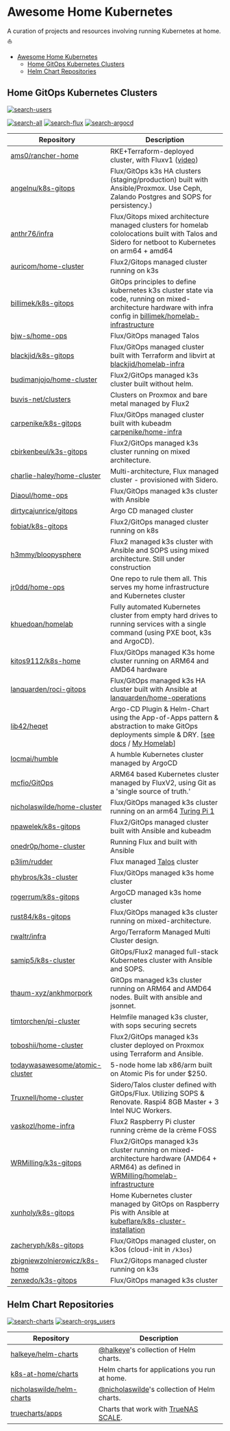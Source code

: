 # Awesome Home Kubernetes

A curation of projects and resources involving running Kubernetes at home. ⛵

- [Awesome Home Kubernetes](#awesome-home-kubernetes)
  - [Home GitOps Kubernetes Clusters](#home-gitops-kubernetes-clusters)
  - [Helm Chart Repositories](#helm-chart-repositories)

## Home GitOps Kubernetes Clusters

[![search-users](https://img.shields.io/badge/search-users-orange?style=for-the-badge)](https://sourcegraph.com/search?q=%28repo%3A%5Egithub%5C.com%2Fams0%2F.%2A+or+repo%3A%5Egithub%5C.com%2Fangelnu%2F.%2A+or+repo%3A%5Egithub%5C.com%2Fanthr76%2F.%2A+or+repo%3A%5Egithub%5C.com%2Fauricom%2F.%2A+or+repo%3A%5Egithub%5C.com%2Fbillimek%2F.%2A+or+repo%3A%5Egithub%5C.com%2Fbjw-s%2F.%2A+or+repo%3A%5Egithub%5C.com%2Fblackjid%2F.%2A+or+repo%3A%5Egithub%5C.com%2Fbudimanjojo%2F.%2A+or+repo%3A%5Egithub%5C.com%2Fbuvis-net%2F.%2A+or+repo%3A%5Egithub%5C.com%2Fcarpenike%2F.%2A+or+repo%3A%5Egithub%5C.com%2Fcbirkenbeul%2F.%2A+or+repo%3A%5Egithub%5C.com%2Fcharlie-haley%2F.%2A+or+repo%3A%5Egithub%5C.com%2FDiaoul%2F.%2A+or+repo%3A%5Egithub%5C.com%2Fdirtycajunrice%2F.%2A+or+repo%3A%5Egithub%5C.com%2Ffobiat%2F.%2A+or+repo%3A%5Egithub%5C.com%2Fh3mmy%2F.%2A+or+repo%3A%5Egithub%5C.com%2Fjr0dd%2F.%2A+or+repo%3A%5Egithub%5C.com%2Fkhuedoan%2F.%2A+or+repo%3A%5Egithub%5C.com%2Fkitos9112%2F.%2A+or+repo%3A%5Egithub%5C.com%2Flanquarden%2F.%2A+or+repo%3A%5Egithub%5C.com%2Flib42%2F.%2A+or+repo%3A%5Egithub%5C.com%2Flocmai%2F.%2A+or+repo%3A%5Egithub%5C.com%2Fmcfio%2F.%2A+or+repo%3A%5Egithub%5C.com%2Fnicholaswilde%2F.%2A+or+repo%3A%5Egithub%5C.com%2Fnpawelek%2F.%2A+or+repo%3A%5Egithub%5C.com%2Fonedr0p%2F.%2A+or+repo%3A%5Egithub%5C.com%2Fp3lim%2F.%2A+or+repo%3A%5Egithub%5C.com%2Fphybros%2F.%2A+or+repo%3A%5Egithub%5C.com%2Frogerrum%2F.%2A+or+repo%3A%5Egithub%5C.com%2Frust84%2F.%2A+or+repo%3A%5Egithub%5C.com%2Frwaltr%2F.%2A+or+repo%3A%5Egithub%5C.com%2Fsamip5%2F.%2A+or+repo%3A%5Egithub%5C.com%2Fthaum-xyz%2F.%2A+or+repo%3A%5Egithub%5C.com%2Ftimtorchen%2F.%2A+or+repo%3A%5Egithub%5C.com%2Ftoboshii%2F.%2A+or+repo%3A%5Egithub%5C.com%2Ftodaywasawesome%2F.%2A+or+repo%3A%5Egithub%5C.com%2FTruxnell%2F.%2A+or+repo%3A%5Egithub%5C.com%2Fvaskozl%2F.%2A+or+repo%3A%5Egithub%5C.com%2FWRMilling%2F.%2A+or+repo%3A%5Egithub%5C.com%2Fxunholy%2F.%2A+or+repo%3A%5Egithub%5C.com%2Fzacheryph%2F.%2A+or+repo%3A%5Egithub%5C.com%2Fzbigniewzolnierowicz%2F.%2A+or+repo%3A%5Egithub%5C.com%2Fzenxedo%2F.%2A%29+count%3A2000&patternType=literal)

[![search-all](https://img.shields.io/badge/search-all%20repos-orange?style=for-the-badge)](https://sourcegraph.com/search?q=%28repo%3A%5Egithub%5C.com%2Fams0%2Francher-home%24+or+repo%3A%5Egithub%5C.com%2Fangelnu%2Fk8s-gitops%24+or+repo%3A%5Egithub%5C.com%2Fanthr76%2Finfra%24+or+repo%3A%5Egithub%5C.com%2Fauricom%2Fhome-cluster%24+or+repo%3A%5Egithub%5C.com%2Fbillimek%2Fk8s-gitops%24+or+repo%3A%5Egithub%5C.com%2Fbjw-s%2Fhome-ops%24+or+repo%3A%5Egithub%5C.com%2Fblackjid%2Fk8s-gitops%24+or+repo%3A%5Egithub%5C.com%2Fbudimanjojo%2Fhome-cluster%24+or+repo%3A%5Egithub%5C.com%2Fbuvis-net%2Fclusters%24+or+repo%3A%5Egithub%5C.com%2Fcarpenike%2Fk8s-gitops%24+or+repo%3A%5Egithub%5C.com%2Fcbirkenbeul%2Fk3s-gitops%24+or+repo%3A%5Egithub%5C.com%2Fcharlie-haley%2Fhome-cluster%24+or+repo%3A%5Egithub%5C.com%2FDiaoul%2Fhome-ops%24+or+repo%3A%5Egithub%5C.com%2Fdirtycajunrice%2Fgitops%24+or+repo%3A%5Egithub%5C.com%2Ffobiat%2Fk8s-gitops%24+or+repo%3A%5Egithub%5C.com%2Fh3mmy%2Fbloopysphere%24+or+repo%3A%5Egithub%5C.com%2Fjr0dd%2Fhome-ops%24+or+repo%3A%5Egithub%5C.com%2Fkhuedoan%2Fhomelab%24+or+repo%3A%5Egithub%5C.com%2Fkitos9112%2Fk8s-home%24+or+repo%3A%5Egithub%5C.com%2Flanquarden%2Froci-gitops%24+or+repo%3A%5Egithub%5C.com%2Flib42%2Fheqet%24+or+repo%3A%5Egithub%5C.com%2Flocmai%2Fhumble%24+or+repo%3A%5Egithub%5C.com%2Fmcfio%2FGitOps%24+or+repo%3A%5Egithub%5C.com%2Fnicholaswilde%2Fhome-cluster%24+or+repo%3A%5Egithub%5C.com%2Fnpawelek%2Fk8s-gitops%24+or+repo%3A%5Egithub%5C.com%2Fonedr0p%2Fhome-cluster%24+or+repo%3A%5Egithub%5C.com%2Fp3lim%2Frudder%24+or+repo%3A%5Egithub%5C.com%2Fphybros%2Fk3s-cluster%24+or+repo%3A%5Egithub%5C.com%2Frogerrum%2Fk8s-gitops%24+or+repo%3A%5Egithub%5C.com%2Frust84%2Fk8s-gitops%24+or+repo%3A%5Egithub%5C.com%2Frwaltr%2Finfra%24+or+repo%3A%5Egithub%5C.com%2Fsamip5%2Fk8s-cluster%24+or+repo%3A%5Egithub%5C.com%2Fthaum-xyz%2Fankhmorpork%24+or+repo%3A%5Egithub%5C.com%2Ftimtorchen%2Fpi-cluster%24+or+repo%3A%5Egithub%5C.com%2Ftoboshii%2Fhome-cluster%24+or+repo%3A%5Egithub%5C.com%2Ftodaywasawesome%2Fatomic-cluster%24+or+repo%3A%5Egithub%5C.com%2FTruxnell%2Fhome-cluster%24+or+repo%3A%5Egithub%5C.com%2Fvaskozl%2Fhome-infra%24+or+repo%3A%5Egithub%5C.com%2FWRMilling%2Fk3s-gitops%24+or+repo%3A%5Egithub%5C.com%2Fxunholy%2Fk8s-gitops%24+or+repo%3A%5Egithub%5C.com%2Fzacheryph%2Fk8s-gitops%24+or+repo%3A%5Egithub%5C.com%2Fzbigniewzolnierowicz%2Fk8s-home%24+or+repo%3A%5Egithub%5C.com%2Fzenxedo%2Fk3s-gitops%24%29+count%3A2000&patternType=literal)
[![search-flux](https://img.shields.io/badge/search-flux-green?style=for-the-badge)](https://sourcegraph.com/search?q=%28repo%3A%5Egithub%5C.com%2Fams0%2Francher-home%24+or+repo%3A%5Egithub%5C.com%2Fangelnu%2Fk8s-gitops%24+or+repo%3A%5Egithub%5C.com%2Fanthr76%2Finfra%24+or+repo%3A%5Egithub%5C.com%2Fauricom%2Fhome-cluster%24+or+repo%3A%5Egithub%5C.com%2Fbillimek%2Fk8s-gitops%24+or+repo%3A%5Egithub%5C.com%2Fbjw-s%2Fhome-ops%24+or+repo%3A%5Egithub%5C.com%2Fblackjid%2Fk8s-gitops%24+or+repo%3A%5Egithub%5C.com%2Fbudimanjojo%2Fhome-cluster%24+or+repo%3A%5Egithub%5C.com%2Fbuvis-net%2Fclusters%24+or+repo%3A%5Egithub%5C.com%2Fcarpenike%2Fk8s-gitops%24+or+repo%3A%5Egithub%5C.com%2Fcbirkenbeul%2Fk3s-gitops%24+or+repo%3A%5Egithub%5C.com%2Fcharlie-haley%2Fhome-cluster%24+or+repo%3A%5Egithub%5C.com%2FDiaoul%2Fhome-ops%24+or+repo%3A%5Egithub%5C.com%2Ffobiat%2Fk8s-gitops%24+or+repo%3A%5Egithub%5C.com%2Fh3mmy%2Fbloopysphere%24+or+repo%3A%5Egithub%5C.com%2Fjr0dd%2Fhome-ops%24+or+repo%3A%5Egithub%5C.com%2Fkitos9112%2Fk8s-home%24+or+repo%3A%5Egithub%5C.com%2Flanquarden%2Froci-gitops%24+or+repo%3A%5Egithub%5C.com%2Fmcfio%2FGitOps%24+or+repo%3A%5Egithub%5C.com%2Fnicholaswilde%2Fhome-cluster%24+or+repo%3A%5Egithub%5C.com%2Fnpawelek%2Fk8s-gitops%24+or+repo%3A%5Egithub%5C.com%2Fonedr0p%2Fhome-cluster%24+or+repo%3A%5Egithub%5C.com%2Fp3lim%2Frudder%24+or+repo%3A%5Egithub%5C.com%2Fphybros%2Fk3s-cluster%24+or+repo%3A%5Egithub%5C.com%2Frust84%2Fk8s-gitops%24+or+repo%3A%5Egithub%5C.com%2Fsamip5%2Fk8s-cluster%24+or+repo%3A%5Egithub%5C.com%2Fthaum-xyz%2Fankhmorpork%24+or+repo%3A%5Egithub%5C.com%2Ftoboshii%2Fhome-cluster%24+or+repo%3A%5Egithub%5C.com%2FTruxnell%2Fhome-cluster%24+or+repo%3A%5Egithub%5C.com%2Fvaskozl%2Fhome-infra%24+or+repo%3A%5Egithub%5C.com%2FWRMilling%2Fk3s-gitops%24+or+repo%3A%5Egithub%5C.com%2Fxunholy%2Fk8s-gitops%24+or+repo%3A%5Egithub%5C.com%2Fzacheryph%2Fk8s-gitops%24+or+repo%3A%5Egithub%5C.com%2Fzbigniewzolnierowicz%2Fk8s-home%24+or+repo%3A%5Egithub%5C.com%2Fzenxedo%2Fk3s-gitops%24%29+count%3A2000&patternType=literal)
[![search-argocd](https://img.shields.io/badge/search-argocd-green?style=for-the-badge)](https://sourcegraph.com/search?q=%28repo%3A%5Egithub%5C.com%2Fdirtycajunrice%2Fgitops%24+or+repo%3A%5Egithub%5C.com%2Fkhuedoan%2Fhomelab%24+or+repo%3A%5Egithub%5C.com%2Flib42%2Fheqet%24+or+repo%3A%5Egithub%5C.com%2Flocmai%2Fhumble%24+or+repo%3A%5Egithub%5C.com%2Frogerrum%2Fk8s-gitops%24+or+repo%3A%5Egithub%5C.com%2Frwaltr%2Finfra%24%29+count%3A2000&patternType=literal)

| Repository                                                      | Description                            |
| --------------------------------------------------------------- | -------------------------------------- |
| [ams0/rancher-home](https://github.com/ams0/rancher-home)             | RKE+Terraform-deployed cluster, with Fluxv1 ([video](https://www.youtube.com/watch?v=JrBo3UCe6ds&t=1375s))        |
| [angelnu/k8s-gitops](https://github.com/angelnu/k8s-gitops)             | Flux/GitOps k3s HA clusters (staging/production) built with Ansible/Proxmox. Use Ceph, Zalando Postgres and SOPS for persistency.)        |
| [anthr76/infra](https://github.com/anthr76/infra)             | Flux/Gitops mixed architecture managed clusters for homelab cololocations built with Talos and Sidero for netboot to Kubernetes on arm64 + amd64        |
| [auricom/home-cluster](https://github.com/auricom/home-cluster)             | Flux2/Gitops managed cluster running on k3s        |
| [billimek/k8s-gitops](https://github.com/billimek/k8s-gitops)             | GitOps principles to define kubernetes k3s cluster state via code, running on mixed-architecture hardware with infra config in [billimek/homelab-infrastructure](https://github.com/billimek/homelab-infrastructure)        |
| [bjw-s/home-ops](https://github.com/bjw-s/home-ops)             | Flux/GitOps managed Talos        |
| [blackjid/k8s-gitops](https://github.com/blackjid/k8s-gitops)             | Flux/GitOps managed cluster built with Terraform and libvirt at [blackjid/homelab-infra](https://github.com/blackjid/homelab-infra)        |
| [budimanjojo/home-cluster](https://github.com/budimanjojo/home-cluster)             | Flux2/GitOps managed k3s cluster built without helm.        |
| [buvis-net/clusters](https://github.com/buvis-net/clusters)             | Clusters on Proxmox and bare metal managed by Flux2        |
| [carpenike/k8s-gitops](https://github.com/carpenike/k8s-gitops)             | Flux/GitOps managed cluster built with kubeadm [carpenike/home-infra](https://github.com/carpenike/home-infra)        |
| [cbirkenbeul/k3s-gitops](https://github.com/cbirkenbeul/k3s-gitops)             | Flux2/GitOps managed k3s cluster running on mixed architecture.        |
| [charlie-haley/home-cluster](https://github.com/charlie-haley/home-cluster)             | Multi-architecture, Flux managed cluster - provisioned with Sidero.        |
| [Diaoul/home-ops](https://github.com/Diaoul/home-ops)             | Flux/GitOps managed k3s cluster with Ansible        |
| [dirtycajunrice/gitops](https://github.com/dirtycajunrice/gitops)             | Argo CD managed cluster        |
| [fobiat/k8s-gitops](https://github.com/fobiat/k8s-gitops)             | Flux2/GitOps managed cluster running on k8s        |
| [h3mmy/bloopysphere](https://github.com/h3mmy/bloopysphere)             | Flux2 managed k3s cluster with Ansible and SOPS using mixed architecture. Still under construction        |
| [jr0dd/home-ops](https://github.com/jr0dd/home-ops)             | One repo to rule them all. This serves my home infrastructure and Kubernetes cluster        |
| [khuedoan/homelab](https://github.com/khuedoan/homelab)             | Fully automated Kubernetes cluster from empty hard drives to running services with a single command (using PXE boot, k3s and ArgoCD).        |
| [kitos9112/k8s-home](https://github.com/kitos9112/k8s-home)             | Flux/GitOps managed K3s home cluster running on ARM64 and AMD64 hardware        |
| [lanquarden/roci-gitops](https://github.com/lanquarden/roci-gitops)             | Flux/GitOps managed k3s HA cluster built with Ansible at [lanquarden/home-operations](https://github.com/lanquarden/home-operations)        |
| [lib42/heqet](https://github.com/lib42/heqet)             | Argo-CD Plugin & Helm-Chart using the App-of-Apps pattern & abstraction to make GitOps deployments simple & DRY. [[see docs](https://lib42.github.io/heqet) / [My Homelab](https://github.com/nold360/hive-apps)]        |
| [locmai/humble](https://github.com/locmai/humble)             | A humble Kubernetes cluster managed by ArgoCD        |
| [mcfio/GitOps](https://github.com/mcfio/GitOps)             | ARM64 based Kubernetes cluster managed by FluxV2, using Git as a 'single source of truth.'        |
| [nicholaswilde/home-cluster](https://github.com/nicholaswilde/home-cluster)             | Flux/GitOps managed k3s cluster running on an arm64 [Turing Pi 1](https://turingpi.com/)        |
| [npawelek/k8s-gitops](https://github.com/npawelek/k8s-gitops)             | Flux2/GitOps managed cluster built with Ansible and kubeadm        |
| [onedr0p/home-cluster](https://github.com/onedr0p/home-cluster)             | Running Flux and built with Ansible        |
| [p3lim/rudder](https://github.com/p3lim/rudder)             | Flux managed [Talos](https://talos.dev) cluster        |
| [phybros/k3s-cluster](https://github.com/phybros/k3s-cluster)             | Flux/GitOps managed k3s home cluster        |
| [rogerrum/k8s-gitops](https://github.com/rogerrum/k8s-gitops)             | ArgoCD managed k3s home cluster        |
| [rust84/k8s-gitops](https://github.com/rust84/k8s-gitops)             | Flux/GitOps managed k3s cluster running on mixed-architecture.        |
| [rwaltr/infra](https://github.com/rwaltr/infra)             | Argo/Terraform Managed Multi Cluster design.        |
| [samip5/k8s-cluster](https://github.com/samip5/k8s-cluster)             | GitOps/Flux2 managed full-stack Kubernetes cluster with Ansible and SOPS.        |
| [thaum-xyz/ankhmorpork](https://github.com/thaum-xyz/ankhmorpork)             | GitOps managed k3s cluster running on ARM64 and AMD64 nodes. Built with ansible and jsonnet.        |
| [timtorchen/pi-cluster](https://github.com/timtorchen/pi-cluster)             | Helmfile managed k3s cluster, with sops securing secrets        |
| [toboshii/home-cluster](https://github.com/toboshii/home-cluster)             | Flux2/GitOps managed k3s cluster deployed on Proxmox using Terraform and Ansible.        |
| [todaywasawesome/atomic-cluster](https://github.com/todaywasawesome/atomic-cluster)             | 5-node home lab x86/arm built on Atomic Pis for under $250.        |
| [Truxnell/home-cluster](https://github.com/Truxnell/home-cluster)             | Sidero/Talos cluster defined with GitOps/Flux.  Utilizing SOPS & Renovate.  Raspi4 8GB Master + 3 Intel NUC Workers.        |
| [vaskozl/home-infra](https://github.com/vaskozl/home-infra)             | Flux2 Raspberry Pi cluster running crème de la crème FOSS        |
| [WRMilling/k3s-gitops](https://github.com/WRMilling/k3s-gitops)             | Flux2/GitOps managed k3s cluster running on mixed-architecture hardware (AMD64 + ARM64) as defined in [WRMilling/homelab-infrastructure](https://github.com/WRMilling/homelab-infrastructure)        |
| [xunholy/k8s-gitops](https://github.com/xunholy/k8s-gitops)             | Home Kubernetes cluster managed by GitOps on Raspberry Pis with Ansible at [kubeflare/k8s-cluster-installation](https://github.com/raspbernetes/k8s-cluster-installation)        |
| [zacheryph/k8s-gitops](https://github.com/zacheryph/k8s-gitops)             | Flux/GitOps managed cluster, on k3os (cloud-init in `/k3os`)        |
| [zbigniewzolnierowicz/k8s-home](https://github.com/zbigniewzolnierowicz/k8s-home)             | Flux2/Gitops managed cluster running on k3s        |
| [zenxedo/k3s-gitops](https://github.com/zenxedo/k3s-gitops)             | Flux/GitOps managed k3s cluster        |

## Helm Chart Repositories

[![search-charts](https://img.shields.io/badge/search-repos-orange?style=for-the-badge)](https://sourcegraph.com/search?q=%28repo%3A%5Egithub%5C.com%2Fhalkeye%2Fhelm-charts%24+or+repo%3A%5Egithub%5C.com%2Fk8s-at-home%2Fcharts%24+or+repo%3A%5Egithub%5C.com%2Fnicholaswilde%2Fhelm-charts%24+or+repo%3A%5Egithub%5C.com%2Ftruecharts%2Fapps%24%29+count%3A2000&patternType=literal)
[![search-orgs_users](https://img.shields.io/badge/search-orgs%2Fusers-orange?style=for-the-badge)](https://sourcegraph.com/search?q=%28repo%3A%5Egithub%5C.com%2Fhalkeye%2F.%2A+or+repo%3A%5Egithub%5C.com%2Fk8s-at-home%2F.%2A+or+repo%3A%5Egithub%5C.com%2Fnicholaswilde%2F.%2A+or+repo%3A%5Egithub%5C.com%2Ftruecharts%2F.%2A%29+count%3A2000&patternType=literal)

| Repository                                                      | Description                            |
| --------------------------------------------------------------- | -------------------------------------- |
| [halkeye/helm-charts](https://halkeye.github.io/helm-charts)             | [@halkeye](https://github.com/halkeye)'s collection of Helm charts.        |
| [k8s-at-home/charts](https://github.com/k8s-at-home/charts)             | Helm charts for applications you run at home.        |
| [nicholaswilde/helm-charts](https://github.com/nicholaswilde/helm-charts)             | [@nicholaswilde](https://github.com/nicholaswilde)'s collection of Helm charts.        |
| [truecharts/apps](https://github.com/truecharts/apps)             | Charts that work with [TrueNAS SCALE](https://www.truenas.com/truenas-scale/).        |
